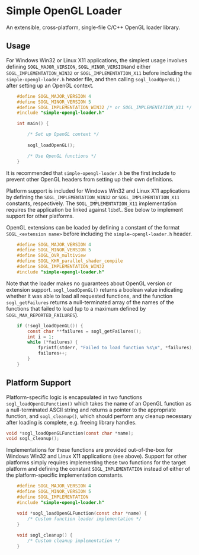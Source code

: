 Simple OpenGL Loader
====================

An extensible, cross-platform, single-file C/C++ OpenGL loader library.

Usage
-----
For Windows Win32 or Linux X11 applications, the simplest usage involves defining `SOGL_MAJOR_VERSION`, `SOGL_MINOR_VERSION`and either `SOGL_IMPLEMENTATION_WIN32` or `SOGL_IMPLEMENTATION_X11` before including the `simple-opengl-loader.h` header file, and then calling `sogl_loadOpenGL()` after setting up an OpenGL context.

```C
    #define SOGL_MAJOR_VERSION 4
    #define SOGL_MINOR_VERSION 5
    #define SOGL_IMPLEMENTATION_WIN32 /* or SOGL_IMPLEMENTATION_X11 */
    #include "simple-opengl-loader.h"

    int main() {

        /* Set up OpenGL context */
        
        sogl_loadOpenGL();

        /* Use OpenGL functions */
    }
```

It is recommended that `simple-opengl-loader.h` be the first include to prevent other OpenGL headers from setting up their own definitions. 

Platform support is included for Windows Win32 and Linux X11 applications by defining the `SOGL_IMPLEMENTATION_WIN32` or `SOGL_IMPLEMENTATION_X11` constants, respectively. The `SOGL_IMPLEMENTATION_X11` implementation requires the application be linked against `libdl`. See below to implement support for other platforms.

OpenGL extensions can be loaded by defining a constant of the format `SOGL_<extension name>` before including the `simple-opengl-loader.h` header.

```C
    #define SOGL_MAJOR_VERSION 4
    #define SOGL_MINOR_VERSION 5
    #define SOGL_OVR_multiview
    #define SOGL_KHR_parallel_shader_compile
    #define SOGL_IMPLEMENTATION_WIN32
    #include "simple-opengl-loader.h"
```

Note that the loader makes no guarantees about OpenGL version or extension support. `sogl_loadOpenGL()` returns a boolean value indicating whether it was able to load all requested functions, and the function `sogl_getFailures` returns a null-terminated array of the names of the functions that failed to load (up to a maximum defined by `SOGL_MAX_REPORTED_FAILURES`). 

```C
    if (!sogl_loadOpenGL()) {
        const char **failures = sogl_getFailures();
        int i = 1;
        while (*failures) {
            fprintf(stderr, "Failed to load function %s\n", *failures);
            failures++;
        }
    }
```

Platform Support
----------------

Platform-specific logic is encapsulated in two functions `sogl_loadOpenGLFunction()` which takes the name of an OpenGL function as a null-terminated ASCII string and returns a pointer to the appropriate function, and `sogl_cleanup()`, which should perform any cleanup necessary after loading is complete, e.g. freeing library handles.

```C
void *sogl_loadOpenGLFunction(const char *name);
void sogl_cleanup();
```

Implementations for these functions are provided out-of-the-box for Windows Win32 and Linux X11 applications (see above). Support for other platforms simply requires implementing these two functions for the target platform and defining the constant `SOGL_IMPLEMENTATION` instead of either of the platform-specific implementation constants.

```C
    #define SOGL_MAJOR_VERSION 4
    #define SOGL_MINOR_VERSION 5
    #define SOGL_IMPLEMENTATION
    #include "simple-opengl-loader.h"

    void *sogl_loadOpenGLFunction(const char *name) {
        /* Custom function loader implementation */
    }
    
    void sogl_cleanup() {
        /* Custom cleanup implementation */ 
    }
```